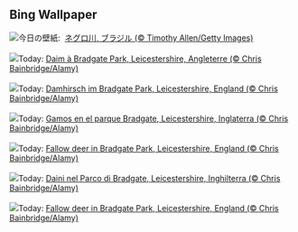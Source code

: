 ## Bing Wallpaper
![](https://www.bing.com/th?id=OHR.RioNegro_JA-JP6030654959_UHD.jpg&w=1000)今日の壁紙: &nbsp;[ネグロ川, ブラジル  (© Timothy Allen/Getty Images)](https://www.bing.com/th?id=OHR.RioNegro_JA-JP6030654959_UHD.jpg)
<br><br/>
![](https://www.bing.com/th?id=OHR.BradgateFallow_FR-FR5773797819_UHD.jpg&w=1000)Today: [Daim à Bradgate Park, Leicestershire, Angleterre (© Chris Bainbridge/Alamy)](https://www.bing.com/th?id=OHR.BradgateFallow_FR-FR5773797819_UHD.jpg)
<br><br/>
![](https://www.bing.com/th?id=OHR.BradgateFallow_DE-DE3588733634_UHD.jpg&w=1000)Today: [Damhirsch im Bradgate Park, Leicestershire, England (© Chris Bainbridge/Alamy)](https://www.bing.com/th?id=OHR.BradgateFallow_DE-DE3588733634_UHD.jpg)
<br><br/>
![](https://www.bing.com/th?id=OHR.BradgateFallow_ES-ES6106125152_UHD.jpg&w=1000)Today: [Gamos en el parque Bradgate, Leicestershire, Inglaterra (© Chris Bainbridge/Alamy)](https://www.bing.com/th?id=OHR.BradgateFallow_ES-ES6106125152_UHD.jpg)
<br><br/>
![](https://www.bing.com/th?id=OHR.BradgateFallow_EN-GB0976305371_UHD.jpg&w=1000)Today: [Fallow deer in Bradgate Park, Leicestershire, England (© Chris Bainbridge/Alamy)](https://www.bing.com/th?id=OHR.BradgateFallow_EN-GB0976305371_UHD.jpg)
<br><br/>
![](https://www.bing.com/th?id=OHR.BradgateFallow_IT-IT7620518692_UHD.jpg&w=1000)Today: [Daini nel Parco di Bradgate, Leicestershire, Inghilterra  (© Chris Bainbridge/Alamy)](https://www.bing.com/th?id=OHR.BradgateFallow_IT-IT7620518692_UHD.jpg)
<br><br/>
![](https://www.bing.com/th?id=OHR.BradgateFallow_PT-BR7068932204_UHD.jpg&w=1000)Today: [Fallow deer in Bradgate Park, Leicestershire, England (© Chris Bainbridge/Alamy)](https://www.bing.com/th?id=OHR.BradgateFallow_PT-BR7068932204_UHD.jpg)
<br><br/>
